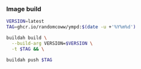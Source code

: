 ### Image build

```bash
VERSION=latest
TAG=ghcr.io/randomcoww/ympd:$(date -u +'%Y%m%d')

buildah build \
  --build-arg VERSION=$VERSION \
  -t $TAG && \

buildah push $TAG
```